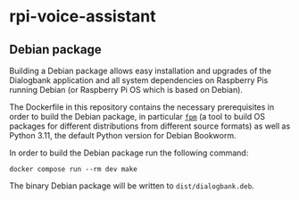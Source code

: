 # rpi-voice-assistant

## Debian package

Building a Debian package allows easy installation and upgrades of the Dialogbank application and all system dependencies on Raspberry Pis running Debian (or Raspberry Pi OS which is based on Debian).

The Dockerfile in this repository contains the necessary prerequisites in order to build the Debian package, in particular [`fpm`](https://fpm.readthedocs.io/en/latest/) (a tool to build OS packages for different distributions from different source formats) as well as Python 3.11, the default Python version for Debian Bookworm.

In order to build the Debian package run the following command:

```
docker compose run --rm dev make
```

The binary Debian package will be written to `dist/dialogbank.deb`.

